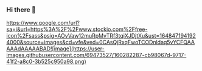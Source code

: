 ### Hi there 👋

https://www.google.com/url?sa=i&url=https%3A%2F%2Fwww.stockio.com%2Ffree-icon%2Fsass&psig=AOvVaw12muRpMvTRf3tqiXJDjtXu&ust=1648471941924000&source=images&cd=vfe&ved=0CAsQjRxqFwoTCODnldaq5vYCFQAAAAAdAAAAABAD![image](https://user-images.githubusercontent.com/69473527/160282287-cb98067d-9717-41f2-a8c0-3b525c950a98.png)

<!--
**Bartholomeas/Bartholomeas** is a ✨ _special_ ✨ repository because its `README.md` (this file) appears on your GitHub profile.

Here are some ideas to get you started:

- 🔭 I’m currently working on ...
- 🌱 I’m currently learning ...
- 👯 I’m looking to collaborate on ...
- 🤔 I’m looking for help with ...
- 💬 Ask me about ...
- 📫 How to reach me: ...
- 😄 Pronouns: ...
- ⚡ Fun fact: ...
-->
